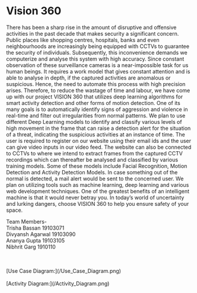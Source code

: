 # Vision 360

There has been a sharp rise in the amount of disruptive and offensive activities in the past decade that makes security a significant concern. Public places like shopping centres, hospitals, banks and even neighbourhoods are increasingly being equipped with CCTVs to guarantee the security of individuals. Subsequently, this inconvenience demands we computerize and analyse this system with high accuracy. Since constant observation of these surveillance cameras is a near-impossible task for us human beings. It requires a work model that gives constant attention and is able to analyse in depth, if the captured activities are anomalous or suspicious. Hence, the need to automate this process with high precision arises. Therefore, to reduce the wastage of time and labour, we have come up with our project VISION 360 that utilizes deep learning algorithms for smart activity detection and other forms of motion detection. One of its many goals is to automatically identify signs of aggression and violence in real-time and filter out irregularities from normal patterns. We plan to use different Deep Learning models to identify and classify various levels of high movement in the frame that can raise a detection alert for the situation of a threat, indicating the suspicious activities at an instance of time. The user is required to register on our website using their email ids and the user can give video inputs in our video feed. The website can also be connected to CCTVs to where we intend to extract frames from the captured CCTV recordings which can thereafter be analysed and classified by various training models. Some of these models include Facial Recognition, Motion Detection and Activity Detection Models. In case something out of the normal is detected, a mail alert would be sent to the concerned user. We plan on utilizing tools such as machine learning, deep learning and various web development techniques. One of the greatest benefits of an intelligent machine is that it would never betray you. In today’s world of uncertainty and lurking dangers, choose VISION 360 to help you ensure safety of your space.

Team Members-<br>
Trisha Bassan 19103071<br>
Divyansh Agarwal 19103090<br>
Ananya Gupta 19103105<br>
Nibhrit Garg 1910110<br>

<br>
<br>
[Use Case Diagram:](/Use_Case_Diagram.png)

<br>
<br>
[Activity Diagram:](/Activity_Diagram.png)
